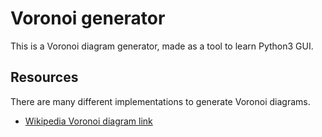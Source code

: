 # Voronoi generator

This is a Voronoi diagram generator, made as a tool to learn Python3 GUI.

## Resources

There are many different implementations to generate Voronoi diagrams.

- [Wikipedia Voronoi diagram link](https://en.wikipedia.org/wiki/Voronoi_diagram)
